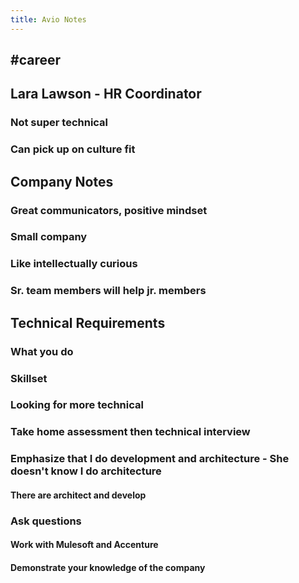 ```yaml
---
title: Avio Notes
---
```


## #career

## Lara Lawson - HR Coordinator
### Not super technical
### Can pick up on culture fit
## Company Notes
### Great communicators, positive mindset
### Small company
### Like intellectually curious
### Sr. team members will help jr. members
## Technical Requirements
### What you do
### Skillset
### Looking for more technical
### Take home assessment then technical interview
### Emphasize that I do development and architecture - She doesn't know I do architecture
#### There are architect and develop
### Ask questions
#### Work with Mulesoft and Accenture
#### Demonstrate your knowledge of the company
